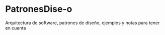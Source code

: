 # PatronesDise-o
Arquitectura de software, patrones de diseño, ejemplos y notas para tener en cuenta
